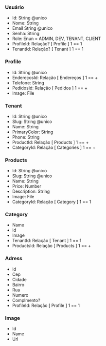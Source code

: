 ### Usuário

- Id: String @unico
- Nome: String
- Email String @unico
- Senha: String
- Role: Enun = ADMIN, DEV, TENANT, CLIENT
- ProfileId: Relação? [ Profile ] 1 == 1
- TenantId: Relação? [ Tenant ] 1 == 1

### Profile

- Id: String @unico
- EndereçosId: Relação [ Endereços ] 1 == +
- Telefone: String
- PedidosId: Relação [ Pedidos ] 1 == +
- Image: File

### Tenant

- Id: String @unico
- Slug: String @unico
- Name: String
- PrimaryColor: String
- Phone: String
- ProductId: Relação [ Products ] 1 == +
- CategoryId: Relação [ Categories ] 1 == +

### Products

- Id: String @unico
- Slug: String @unico
- Name: String
- Price: Number
- Description: String
- Image: File
- CategoryId: Relação [ Category ] 1 == 1

### Category

- Name
- Id
- Image
- TenantId: Relação [ Tenant ] 1 == 1
- ProductsId: Relação [ Products ] 1 == +

### Adress

- Id
- Cep
- Cidade
- Bairro
- Rua
- Numero
- Complmento?
- ProfileId: Relação [ Profile ] 1 == 1

### Image

- Id
- Name
- Url
